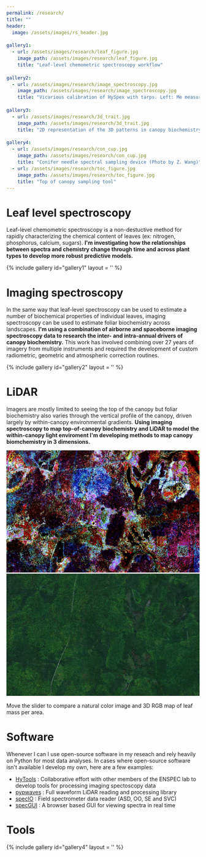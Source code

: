 ```yaml
---
permalink: /research/
title: ""
header:
  image: /assets/images/rs_header.jpg

gallery1:
  - url: /assets/images/research/leaf_figure.jpg
    image_path: /assets/images/research/leaf_figure.jpg
    title: "Leaf-level chemometric spectroscopy workflow"

gallery2:
  - url: /assets/images/research/image_spectroscopy.jpg
    image_path: /assets/images/research/image_spectroscopy.jpg
    title: "Vicarious calibration of HySpex with tarps. Left: Me measuring tarps. Center: Image of tarp from HySpex. Right: Ground vs. airborne measured radiance"

gallery3:
  - url: /assets/images/research/3d_trait.jpg
    image_path: /assets/images/research/3d_trait.jpg
    title: "2D representation of the 3D patterns in canopy biochemistry"

gallery4:
  - url: /assets/images/research/con_cup.jpg
    image_path: /assets/images/research/con_cup.jpg
    title: "Conifer needle spectral sampling device (Photo by Z. Wang)"
  - url: /assets/images/research/toc_figure.jpg
    image_path: /assets/images/research/toc_figure.jpg
    title: "Top of canopy sampling tool"
---
```


# Leaf level spectroscopy  
Leaf-level chemometric spectroscopy is a non-destuctive method for rapidly characterizing the
chemical content of leaves (ex: nitrogen, phosphorus, calcium, sugars). **I'm investigating
how the relationships between spectra and chemistry change through time and across plant types
to develop more robust predictive models.**  

{% include gallery id="gallery1" layout = '' %}


# Imaging spectroscopy
In the same way that leaf-level spectroscopy can be used to estimate a number of biochemical
properties of individual leaves, imaging spectroscopy can be used to estimate foliar biochemistry across
landscapes. **I'm using a combination of airborne and spaceborne imaging spectroscopy data
to research the inter- and intra-annual drivers of canopy biochemistry.** This work has involved combining
over 27 years of imagery from multiple instruments and required the development of custom radiometric, geometric
and atmospheric correction routines.

{% include gallery id="gallery2" layout = '' %}


# LiDAR
Imagers are mostly limited to seeing the top of the canopy but foliar biochemistry also varies
through the vertical profile of the canopy, driven largely by within-canopy environmental
gradients. **Using imaging spectroscopy to map top-of-canopy biochemistry and LiDAR to model the
within-canopy light enviroment I'm developing methods to map canopy biomchemistry in 3 dimensions.**   

<link rel="stylesheet" href="/assets/css/slider.css">
<script src="/assets/js/slider.js" type="text/javascript" ></script>

<div id="slider" class="beer-slider" data-beer-label="">
  <img src="/assets/images/research/3d_rgb.jpg" alt="">
  <div class="beer-reveal" data-beer-label="">
    <img src="/assets/images/research/rgb_rgb.jpg" alt="">
  </div>
</div>
 
<script type="text/javascript">
	new BeerSlider(document.getElementById('slider'));
</script>

Move the slider to compare a natural color image and 3D RGB map of leaf mass per area.  


# Software
Whenever I can I use open-source software in my reseach and rely heavily on Python for most data analyses. In cases
where open-source software isn't available I develop my own, here are a few examples: 

- [HyTools](https://github.com/EnSpec/HyTools-sandbox) : Collaborative effort with other members of the ENSPEC lab to
  develop tools for processing imaging spectoscopy data  
- [pypwaves](https://github.com/adamchlus/pypwaves) : Full waveform LiDAR reading and processing library  
- [specIO](https://github.com/adamchlus/specIO) : Field spectrometer data reader (ASD, OO, SE and SVC)  
- [specGUI](https://github.com/adamchlus/specGUI) : A browser based GUI for viewing spectra in real time  


# Tools

{% include gallery id="gallery4" layout = '' %}

	
